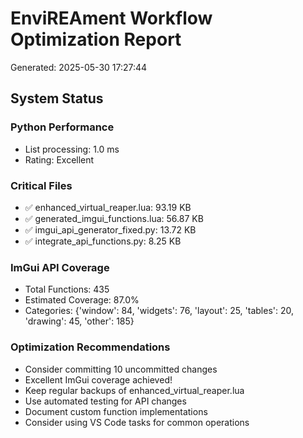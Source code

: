 # EnviREAment Workflow Optimization Report
Generated: 2025-05-30 17:27:44

## System Status

### Python Performance
- List processing: 1.0 ms
- Rating: Excellent

### Critical Files
- ✅ enhanced_virtual_reaper.lua: 93.19 KB
- ✅ generated_imgui_functions.lua: 56.87 KB
- ✅ imgui_api_generator_fixed.py: 13.72 KB
- ✅ integrate_api_functions.py: 8.25 KB

### ImGui API Coverage
- Total Functions: 435
- Estimated Coverage: 87.0%
- Categories: {'window': 84, 'widgets': 76, 'layout': 25, 'tables': 20, 'drawing': 45, 'other': 185}

### Optimization Recommendations
- Consider committing 10 uncommitted changes
- Excellent ImGui coverage achieved!
- Keep regular backups of enhanced_virtual_reaper.lua
- Use automated testing for API changes
- Document custom function implementations
- Consider using VS Code tasks for common operations
